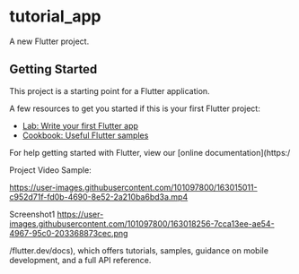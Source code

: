 # tutorial_app

A new Flutter project.

## Getting Started

This project is a starting point for a Flutter application.

A few resources to get you started if this is your first Flutter project:

- [Lab: Write your first Flutter app](https://flutter.dev/docs/get-started/codelab)
- [Cookbook: Useful Flutter samples](https://flutter.dev/docs/cookbook)

For help getting started with Flutter, view our
[online documentation](https:/

Project Video Sample:

https://user-images.githubusercontent.com/101097800/163015011-c952d71f-fd0b-4690-8e52-2a210ba6bd3a.mp4

Screenshot1
https://user-images.githubusercontent.com/101097800/163018256-7cca13ee-ae54-4967-95c0-203368873cec.png


/flutter.dev/docs), which offers tutorials,
samples, guidance on mobile development, and a full API reference.

